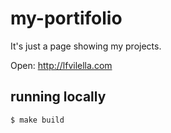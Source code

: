 # my-portifolio
It's just a page showing my projects.

Open: http://lfvilella.com

## running locally

    $ make build
